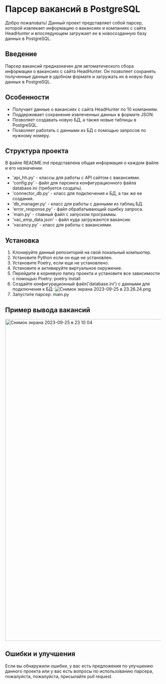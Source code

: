 # Парсер вакансий в PostgreSQL

Добро пожаловать!
Данный проект представляет собой парсер, которой извлекает информацию
о вакансиях и компаниях с сайта HeadHunter и впоследующем загружает ее
в новосозданную базу данных в PostgreSQL.

## Введение

Парсер вакансий предназначен для автоматического сбора информации 
о вакансиях с сайта HeadHunter. Он позволяет сохранять полученные 
данные в удобном формате и загружать их в новую базу данных в PostgreSQL.

## Особенности

- Получает данные о вакансиях с сайта HeadHunter по 10 компаниям.
- Поддерживает сохранение извлеченных данных в формате JSON.
- Позволяет создавать новую БД, а также новые таблицы в PostgreSQL.
- Позволяет работать с данными из БД с помощью запросов по нужному номеру.

## Структура проекта

В файле README.md представлена общая информация о каждом файле и его 
назначении.

- 'api_hh.py' - классы для работы с API сайтом с вакансиями.
- 'config.py' - файл для парсинга конфигурационного файла database.ini (требуется создать).
- 'connector_db.py' - класс для подключения к БД, а так же ее создания.
- 'db_manager.py' - класс для работы с данными из таблиц БД.
- 'error_response.py' - файл обрабатывающий ошибку запроса.
- 'main.py' - главный файл с запуском программы.
- 'vac_emp_data.json' - файл куда загружаются вакансии.
- 'vacancy.py' - класс для работы с вакансиями.


## Установка

1. Клонируйте данный репозиторий на свой локальный компьютер.
2. Установите Python если он еще не установлен.
3. Установите Poetry, если еще не установлено.
4. Установите и активируйте виртуальное окружение.
5. Перейдите в корневую папку проекта и установите все зависимости с помощью
Poetry:
poetry install
6. Создайте конфигурационный файл('database.ini') с данными для подключения к БД:
![Снимок экрана 2023-09-25 в 23.26.24.png](..%2F..%2F..%2F..%2F..%2F..%2F..%2Fvar%2Ffolders%2F2p%2F8jjndtjj79zf9v3q5r0xzjlh0000gn%2FT%2FTemporaryItems%2FNSIRD_screencaptureui_42jI63%2F%D0%A1%D0%BD%D0%B8%D0%BC%D0%BE%D0%BA%20%D1%8D%D0%BA%D1%80%D0%B0%D0%BD%D0%B0%202023-09-25%20%D0%B2%2023.26.24.png)
7. Запустите парсер:
main.py

## Пример вывода вакансий


<img width="1042" alt="Снимок экрана 2023-09-25 в 23 10 04" src="https://github.com/chanfoxx/API-PostgreSQL-HH/assets/133925881/0c505876-cb49-48ef-a211-f005779fe10b">


## Ошибки и улучшения

Если вы обнаружили ошибки, у вас есть предложения по улучшению данного проекта
или у вас есть вопросы по использованию парсера, пожалуйста, пожалуйста, 
присылайте pull request.

